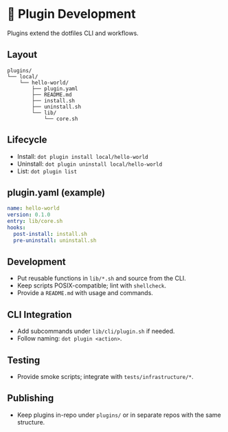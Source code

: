 # 🔌 Plugin Development

Plugins extend the dotfiles CLI and workflows.

## Layout
```
plugins/
└── local/
    └── hello-world/
        ├── plugin.yaml
        ├── README.md
        ├── install.sh
        ├── uninstall.sh
        └── lib/
            └── core.sh
```

## Lifecycle
- Install: `dot plugin install local/hello-world`
- Uninstall: `dot plugin uninstall local/hello-world`
- List: `dot plugin list`

## plugin.yaml (example)
```yaml
name: hello-world
version: 0.1.0
entry: lib/core.sh
hooks:
  post-install: install.sh
  pre-uninstall: uninstall.sh
```

## Development
- Put reusable functions in `lib/*.sh` and source from the CLI.
- Keep scripts POSIX-compatible; lint with `shellcheck`.
- Provide a `README.md` with usage and commands.

## CLI Integration
- Add subcommands under `lib/cli/plugin.sh` if needed.
- Follow naming: `dot plugin <action>`.

## Testing
- Provide smoke scripts; integrate with `tests/infrastructure/*`.

## Publishing
- Keep plugins in-repo under `plugins/` or in separate repos with the same structure.
